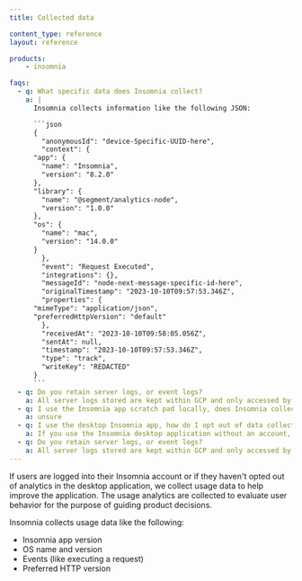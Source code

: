 ```yaml
---
title: Collected data

content_type: reference
layout: reference

products:
    - insomnia

faqs:
  - q: What specific data does Insomnia collect?
    a: |
      Insomnia collects information like the following JSON:

      ```json
      {
        "anonymousId": "device-Specific-UUID-here",
        "context": {
      "app": {
        "name": "Insomnia",
        "version": "8.2.0"
      },
      "library": {
        "name": "@segment/analytics-node",
        "version": "1.0.0"
      },
      "os": {
        "name": "mac",
        "version": "14.0.0"
      }
        },
        "event": "Request Executed",
        "integrations": {},
        "messageId": "node-next-message-specific-id-here",
        "originalTimestamp": "2023-10-10T09:57:53.346Z",
        "properties": {
      "mimeType": "application/json",
      "preferredHttpVersion": "default"
        },
        "receivedAt": "2023-10-10T09:58:05.056Z",
        "sentAt": null,
        "timestamp": "2023-10-10T09:57:53.346Z",
        "type": "track",
        "writeKey": "REDACTED"
      }
      ```
  - q: Do you retain server logs, or event logs?
    a: All server logs stored are kept within GCP and only accessed by engineers authorized to manage the Insomnia servers.
  - q: I use the Insomnia app scratch pad locally, does Insomnia collect my data too?
    a: unsure 
  - q: I use the desktop Insomnia app, how do I opt out of data collection?
    a: If you use the Insomnia desktop application without an account, users have the choice to opt out of sending this information in the desktop application user interface. Users can opt out of sharing analytics data with Insomnia via the Insomnia app Preference Page by scrolling down to the Network Activity section and checking or unchecking the box next to Send Usage Statistics.
  - q: Do you retain server logs, or event logs?
    a: All server logs stored are kept within GCP and only accessed by engineers authorized to manage the Insomnia servers.
---
```


If users are logged into their Insomnia account or if they haven't opted out of analytics in the desktop application, we collect usage data to help improve the application. The usage analytics are collected to evaluate user behavior for the purpose of guiding product decisions.

Insomnia collects usage data like the following:
* Insomnia app version
* OS name and version
* Events (like executing a request)
* Preferred HTTP version